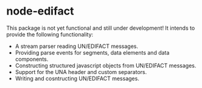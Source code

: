 # node-edifact

This package is not yet functional and still under development! It intends to provide the following functionality:

* A stream parser reading UN/EDIFACT messages.
* Providing parse events for segments, data elements and data components.
* Constructing structured javascript objects from UN/EDIFACT messages.
* Support for the UNA header and custom separators.
* Writing and cosntructing UN/EDIFACT messages.
